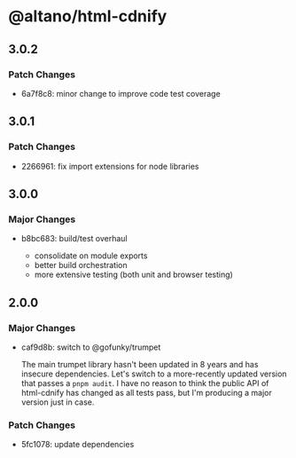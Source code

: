 # @altano/html-cdnify

## 3.0.2

### Patch Changes

- 6a7f8c8: minor change to improve code test coverage

## 3.0.1

### Patch Changes

- 2266961: fix import extensions for node libraries

## 3.0.0

### Major Changes

- b8bc683: build/test overhaul

  - consolidate on module exports
  - better build orchestration
  - more extensive testing (both unit and browser testing)

## 2.0.0

### Major Changes

- caf9d8b: switch to @gofunky/trumpet

  The main trumpet library hasn't been updated in 8 years and has insecure dependencies. Let's switch to a more-recently updated version that passes a `pnpm audit`. I have no reason to think the public API of html-cdnify has changed as all tests pass, but I'm producing a major version just in case.

### Patch Changes

- 5fc1078: update dependencies
